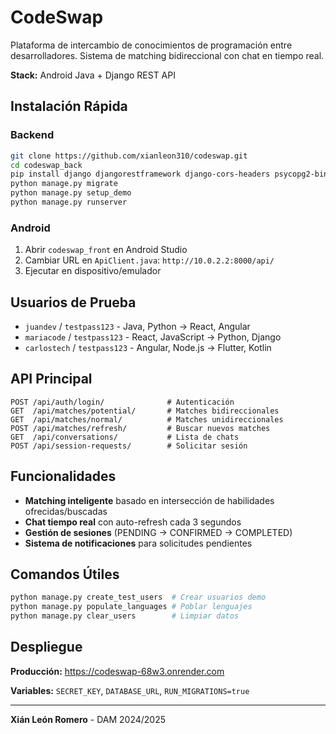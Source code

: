 # CodeSwap

Plataforma de intercambio de conocimientos de programación entre desarrolladores. Sistema de matching bidireccional con chat en tiempo real.

**Stack:** Android Java + Django REST API

## Instalación Rápida

### Backend

```bash
git clone https://github.com/xianleon310/codeswap.git
cd codeswap_back
pip install django djangorestframework django-cors-headers psycopg2-binary
python manage.py migrate
python manage.py setup_demo
python manage.py runserver
```

### Android

1. Abrir `codeswap_front` en Android Studio
2. Cambiar URL en `ApiClient.java`: `http://10.0.2.2:8000/api/`
3. Ejecutar en dispositivo/emulador

## Usuarios de Prueba

* `juandev` / `testpass123` - Java, Python → React, Angular
* `mariacode` / `testpass123` - React, JavaScript → Python, Django
* `carlostech` / `testpass123` - Angular, Node.js → Flutter, Kotlin

## API Principal

```
POST /api/auth/login/              # Autenticación
GET  /api/matches/potential/       # Matches bidireccionales
GET  /api/matches/normal/          # Matches unidireccionales
POST /api/matches/refresh/         # Buscar nuevos matches
GET  /api/conversations/           # Lista de chats
POST /api/session-requests/        # Solicitar sesión
```

## Funcionalidades

* **Matching inteligente** basado en intersección de habilidades ofrecidas/buscadas
* **Chat tiempo real** con auto-refresh cada 3 segundos
* **Gestión de sesiones** (PENDING → CONFIRMED → COMPLETED)
* **Sistema de notificaciones** para solicitudes pendientes

## Comandos Útiles

```bash
python manage.py create_test_users  # Crear usuarios demo
python manage.py populate_languages # Poblar lenguajes
python manage.py clear_users        # Limpiar datos
```

## Despliegue

**Producción:** https://codeswap-68w3.onrender.com

**Variables:** `SECRET_KEY`, `DATABASE_URL`, `RUN_MIGRATIONS=true`

---

**Xián León Romero** - DAM 2024/2025
